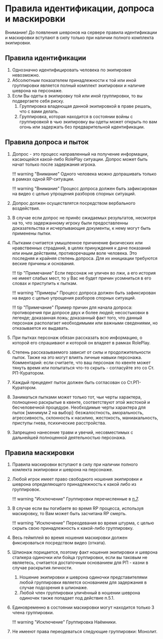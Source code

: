 # Правила идентификации, допроса и маскировки

Внимание! До появления шевронов на сервере правила идентификации и маскировки вступают в силу только при наличии полного комплекта экипировки.

## Правила идентификации

1. Однозначно идентифицировать человека по экипировке невозможно.   
2. Абсолютным показателем принадлежности к той или иной группировки является полный комплект экипировки и наличие шеврона на персонаже.
3. Если Вы одеты в экипировку той или иной группировки, то вы подвергаете себя риску.
   1. Группировка владеющая данной экипировкой в праве решать, что с вами делать.
   2. Группировка, которая находится в состоянии войны с группировкой в чью экипировку вы одеты может открыть по вам огонь или задержать без предварительной идентификации.

## Правила допроса и пыток

1. Допрос - это процесс направленный на получение информации, касающейся какой-либо RolePlay ситуации. Допрос может быть начат только после задержания игрока.

    !!! warning "Внимание"
        Одного человека можно допрашивать только в рамках одной RP-ситуации.

    !!! warning "Внимание"
        Процесс допроса должен быть зафиксирован на видео с целью упрощения разборов спорных ситуаций. 
      
2. Допрос должен осуществлятся посредством вербального воздействия.
3. В случае если допрос не принёс ожидаемых результатов, несмотря на то, что задержанному игроку были предоставленны доказательства и исчерпывающие документы, к нему могут быть применены пытки.
4. Пытками считается умышленное причинение физических или нравственных страданий, в целях принуждения к даче показаний или иным действиям,
противоречащим воле человека. Это последняя и крайняя степень допроса. Для их инициации требуются веские причины и основания.

    !!! tip "Примечание"
        Если персонаж не уличен во лжи, а его история не имеет слабых мест, то у Вас не будет причин усомниться в его словах и приступить к пыткам.

    !!! warning "Примеры"
        Процесс допроса должен быть зафиксирован на видео с целью упрощения разборов спорных ситуаций. 

    !!! tip "Примечание"
        Пример причин для начала допроса: противоречия при допросе двух и более людей; несостыковки в легенде; доказанная ложь; доказанный факт того, что данный персонаж располагает необходимыми или важными сведениями, но отказывается их выдавать. 

5. При пытках персонаж обязан рассказать всю информацию, о которой его спрашивают и которой он владеет в рамках RolePlay.
6. Степень рассказываемого зависит от силы и продолжительности пыток. Также на это могут влиять личные навыки персонажа.
Комментарий: если считаете, что ваш персонаж по квенте может тянуть время или попытаться что-то скрыть - согласуйте это со Ст. РП-Куратором.
7. Каждый прецедент пыток должен быть согласован со Ст.РП-Куратором.
8. Заниматься пытками может только тот, чьи черты характера, полноценно раскрытые в квенте, соответствуют этой жестокой и бесчеловечной процедуре.
  Необходимые черты характера для пыток [минимум 2 на выбор]: безжалостность, аморальность, агрессивность, склонность к насилию, жестокость, маниакальность, приступы гнева, психические расстройства.
9. Запрещено нанесение травм и увечий, несовместимых с дальнейшей полноценной деятельностью персонажа.

## Правила маскировки

1. Правила маскировки вступают в силу при наличии полного комлекта экипировки и шеврона на персонаже.
2. Любой игрок имеет право свободного ношения экипировки и шеврона определяющего принадлежность к какой либо из группировок.

    !!! warning "Исключение"
        Группировки перечисленные в [п.7](#disguise_rules-7).

3. В случае если вы погибаете во время RP процесса, используя маскировку, то Вам может быть засчитана RP смерть.

    !!! warning "Исключение"
        Переодевания во время штурма, с целью скрыть свою принадлежность к какой-либо группировку.

4. Весь геймплей во время ношения маскировки должен фиксироваться посредством видео (отката).
5. Шпионаж порицается, поэтому факт ношения экипировки и шеврона сталкера одиночки или бойца группировки, если вы таковым не являетесь, считается достаточным основанием для РП - казни в случае раскрытия личности.
   1. Ношение экипировки и шеврона одиночки представителями любой группировки является основанием для задержания в случае подозрения в шпионаже. 
   2. Любой член группировки уличённый в ношении шеврона одиночек также попадает под действие п.5.1.
6. Единовременно в состоянии маскировки могут находится только 3 члена группировки.    

    !!! warning "Исключение"
        Группировка Наёмники.

7. Не имееют права переодеваться следующие группировки: Монолит.
